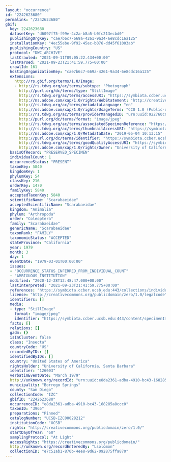 ```yaml
---
layout: "occurrence"
id: "2242623680"
permalink: "/2242623680"
gbif:
  key: 2242623680
  datasetKey: "d6097f75-f99e-4c2a-b8a5-b0fc213ecbd0"
  publishingOrgKey: "cae7b6c7-669a-4261-9a34-6e8cdc16a125"
  installationKey: "4ec55ebe-9f92-45ec-b076-dd45f61003ab"
  publishingCountry: "US"
  protocol: "DWC_ARCHIVE"
  lastCrawled: "2021-09-11T09:05:22.434+00:00"
  lastParsed: "2021-09-23T21:41:59.775+00:00"
  crawlId: 161
  hostingOrganizationKey: "cae7b6c7-669a-4261-9a34-6e8cdc16a125"
  extensions:
    http://rs.gbif.org/terms/1.0/Image:
    - http://rs.tdwg.org/ac/terms/subtype: "Photograph"
      http://purl.org/dc/terms/type: "StillImage"
      http://rs.tdwg.org/ac/terms/accessURI: "https://symbiota.ccber.ucsb.edu:443/content/specimenImages/UCSB_IZC/UCSB-IZC00028/UCSB-IZC00028212.jpg"
      http://ns.adobe.com/xap/1.0/rights/WebStatement: "http://creativecommons.org/publicdomain/zero/1.0/"
      http://rs.tdwg.org/ac/terms/metadataLanguage: "en"
      http://ns.adobe.com/xap/1.0/rights/UsageTerms: "CC0 1.0 (Public-domain)"
      http://rs.tdwg.org/ac/terms/providerManagedID: "urn:uuid:922760c0-5195-4c7a-a392-4aa8cb71918e"
      http://purl.org/dc/terms/format: "image/jpeg"
      http://rs.tdwg.org/ac/terms/associatedSpecimenReference: "https://symbiota.ccber.ucsb.edu:443/collections/individual/index.php?occid=126603"
      http://rs.tdwg.org/ac/terms/thumbnailAccessURI: "https://symbiota.ccber.ucsb.edu:443/content/specimenImages/UCSB_IZC/UCSB-IZC00028/UCSB-IZC00028212_tn.jpg"
      http://ns.adobe.com/xap/1.0/MetadataDate: "2019-05-04 10:13:15"
      http://purl.org/dc/terms/identifier: "https://symbiota.ccber.ucsb.edu:443/content/specimenImages/UCSB_IZC/UCSB-IZC00028/UCSB-IZC00028212.jpg"
      http://rs.tdwg.org/ac/terms/goodQualityAccessURI: "https://symbiota.ccber.ucsb.edu:443/content/specimenImages/UCSB_IZC/UCSB-IZC00028/UCSB-IZC00028212.jpg"
      http://ns.adobe.com/xap/1.0/rights/Owner: "University of California, Santa Barbara"
  basisOfRecord: "PRESERVED_SPECIMEN"
  individualCount: 1
  occurrenceStatus: "PRESENT"
  taxonKey: 5840
  kingdomKey: 1
  phylumKey: 54
  classKey: 216
  orderKey: 1470
  familyKey: 5840
  acceptedTaxonKey: 5840
  scientificName: "Scarabaeidae"
  acceptedScientificName: "Scarabaeidae"
  kingdom: "Animalia"
  phylum: "Arthropoda"
  order: "Coleoptera"
  family: "Scarabaeidae"
  genericName: "Scarabaeidae"
  taxonRank: "FAMILY"
  taxonomicStatus: "ACCEPTED"
  stateProvince: "California"
  year: 1979
  month: 3
  day: 1
  eventDate: "1979-03-01T00:00:00"
  issues:
  - "OCCURRENCE_STATUS_INFERRED_FROM_INDIVIDUAL_COUNT"
  - "AMBIGUOUS_INSTITUTION"
  modified: "2020-12-28T12:48:47.000+00:00"
  lastInterpreted: "2021-09-23T21:41:59.775+00:00"
  references: "https://symbiota.ccber.ucsb.edu:443/collections/individual/index.php?occid=126603"
  license: "http://creativecommons.org/publicdomain/zero/1.0/legalcode"
  identifiers: []
  media:
  - type: "StillImage"
    format: "image/jpeg"
    identifier: "https://symbiota.ccber.ucsb.edu:443/content/specimenImages/UCSB_IZC/UCSB-IZC00028/UCSB-IZC00028212.jpg"
  facts: []
  relations: []
  gadm: {}
  isInCluster: false
  class: "Insecta"
  countryCode: "US"
  recordedByIDs: []
  identifiedByIDs: []
  country: "United States of America"
  rightsHolder: "University of California, Santa Barbara"
  identifier: "126603"
  verbatimEventDate: "March 1979"
  http://unknown.org/recordId: "urn:uuid:e8da2361-adba-4910-bc43-168285a8ccc0"
  municipality: "Borrego Springs"
  county: "San Diego"
  collectionCode: "IZC"
  gbifID: "2242623680"
  occurrenceID: "e8da2361-adba-4910-bc43-168285a8ccc0"
  taxonID: "3965"
  preparations: "Pinned"
  catalogNumber: "UCSB-IZC00028212"
  institutionCode: "UCSB"
  rights: "http://creativecommons.org/publicdomain/zero/1.0/"
  startDayOfYear: "60"
  samplingProtocol: "At Light"
  accessRights: "https://creativecommons.org/publicdomain/"
  http://unknown.org/recordEnteredBy: "Lsolomon"
  collectionID: "e7c51ab1-870b-4ee8-9d62-092875ffa870"
---
```

